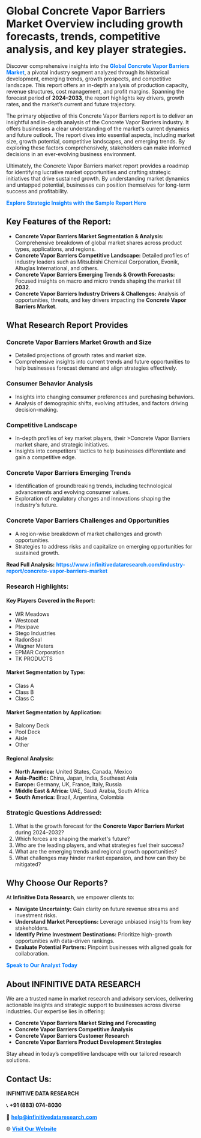 <h1>Global Concrete Vapor Barriers Market Overview including growth forecasts, trends, competitive analysis, and key player strategies.</h1>
<p>
Discover comprehensive insights into the 
<a href="https://www.infinitivedataresearch.com/industry-report/concrete-vapor-barriers-market" rel="dofollow" style="color: #007BFF; text-decoration: none;"><strong>Global Concrete Vapor Barriers Market</strong></a>, a pivotal industry segment analyzed through its historical development, emerging trends, growth prospects, and competitive landscape. This report offers an in-depth analysis of production capacity, revenue structures, cost management, and profit margins. Spanning the forecast period of <strong>2024–2033</strong>, the report highlights key drivers, growth rates, and the market’s current and future trajectory.
</p>
<p>
The primary objective of this Concrete Vapor Barriers report is to deliver an insightful and in-depth analysis of the Concrete Vapor Barriers industry. It offers businesses a clear understanding of the market's current dynamics and future outlook. The report dives into essential aspects, including market size, growth potential, competitive landscapes, and emerging trends. By exploring these factors comprehensively, stakeholders can make informed decisions in an ever-evolving business environment.
</p>
<p>
Ultimately, the Concrete Vapor Barriers market report provides a roadmap for identifying lucrative market opportunities and crafting strategic initiatives that drive sustained growth. By understanding market dynamics and untapped potential, businesses can position themselves for long-term success and profitability.
</p>
<p>
<a href="https://www.infinitivedataresearch.com/request-sample/reportId=105803" style="color: #007BFF; text-decoration: none;"><strong>Explore Strategic Insights with the Sample Report Here</strong></a>
</p>

<h2>Key Features of the Report:</h2>
<ul>
<li><strong>Concrete Vapor Barriers Market Segmentation & Analysis:</strong> Comprehensive breakdown of global market shares across product types, applications, and regions.</li>
<li><strong>Concrete Vapor Barriers Competitive Landscape:</strong> Detailed profiles of industry leaders such as Mitsubishi Chemical Corporation, Evonik, Altuglas International, and others.</li>
<li><strong>Concrete Vapor Barriers Emerging Trends & Growth Forecasts:</strong> Focused insights on macro and micro trends shaping the market till <strong>2032</strong>.</li>
<li><strong>Concrete Vapor Barriers Industry Drivers & Challenges:</strong> Analysis of opportunities, threats, and key drivers impacting the <strong>Concrete Vapor Barriers Market</strong>.</li>
</ul>

<h2>What Research Report Provides</h2>
<h3>Concrete Vapor Barriers Market Growth and Size</h3>
<ul>
<li>Detailed projections of growth rates and market size.</li>
<li>Comprehensive insights into current trends and future opportunities to help businesses forecast demand and align strategies effectively.</li>
</ul>

<h3>Consumer Behavior Analysis</h3>
<ul>
<li>Insights into changing consumer preferences and purchasing behaviors.</li>
<li>Analysis of demographic shifts, evolving attitudes, and factors driving decision-making.</li>
</ul>

<h3>Competitive Landscape</h3>
<ul>
<li>In-depth profiles of key market players, their >Concrete Vapor Barriers market share, and strategic initiatives.</li>
<li>Insights into competitors' tactics to help businesses differentiate and gain a competitive edge.</li>
</ul>

<h3>Concrete Vapor Barriers Emerging Trends</h3>
<ul>
<li>Identification of groundbreaking trends, including technological advancements and evolving consumer values.</li>
<li>Exploration of regulatory changes and innovations shaping the industry's future.</li>
</ul>

<h3>Concrete Vapor Barriers Challenges and Opportunities</h3>
<ul>
<li>A region-wise breakdown of market challenges and growth opportunities.</li>
<li>Strategies to address risks and capitalize on emerging opportunities for sustained growth.</li>
</ul>
<p><strong>Read Full Analysis:</strong> <a href="https://www.infinitivedataresearch.com/industry-report/concrete-vapor-barriers-market" rel="dofollow" style="color: #007BFF; text-decoration: none;"><strong>https://www.infinitivedataresearch.com/industry-report/concrete-vapor-barriers-market</strong></a></p>
<h3>Research Highlights:</h3>
<h4>Key Players Covered in the Report:</h4>
<ul><li>WR Meadows</li><li>Westcoat</li><li>Plexipave</li><li>Stego Industries</li><li>RadonSeal</li><li>Wagner Meters</li><li>EPMAR Corporation</li><li>TK PRODUCTS</li></ul>
<h4>Market Segmentation by Type:</h4>
<ul><li>Class A</li><li>Class B</li><li>Class C</li></ul>
<h4>Market Segmentation by Application:</h4>
<ul><li>Balcony Deck</li><li>Pool Deck</li><li>Aisle</li><li>Other</li></ul>

<h4>Regional Analysis:</h4>
<ul>
<li><strong>North America:</strong> United States, Canada, Mexico</li>
<li><strong>Asia-Pacific:</strong> China, Japan, India, Southeast Asia</li>
<li><strong>Europe:</strong> Germany, UK, France, Italy, Russia</li>
<li><strong>Middle East & Africa:</strong> UAE, Saudi Arabia, South Africa</li>
<li><strong>South America:</strong> Brazil, Argentina, Colombia</li>
</ul>

<h3>Strategic Questions Addressed:</h3>
<ol>
<li>What is the growth forecast for the <strong>Concrete Vapor Barriers Market</strong> during 2024–2032?</li>
<li>Which forces are shaping the market's future?</li>
<li>Who are the leading players, and what strategies fuel their success?</li>
<li>What are the emerging trends and regional growth opportunities?</li>
<li>What challenges may hinder market expansion, and how can they be mitigated?</li>
</ol>

<h2>Why Choose Our Reports?</h2>
<p>At <strong>Infinitive Data Research</strong>, we empower clients to:</p>
<ul>
<li><strong>Navigate Uncertainty:</strong> Gain clarity on future revenue streams and investment risks.</li>
<li><strong>Understand Market Perceptions:</strong> Leverage unbiased insights from key stakeholders.</li>
<li><strong>Identify Prime Investment Destinations:</strong> Prioritize high-growth opportunities with data-driven rankings.</li>
<li><strong>Evaluate Potential Partners:</strong> Pinpoint businesses with aligned goals for collaboration.</li>
</ul>
<p><a href="https://www.infinitivedataresearch.com/industry-report/concrete-vapor-barriers-market" rel="dofollow" style="color: #007BFF; text-decoration: none;"><strong>Speak to Our Analyst Today</strong></a></p>

<h2>About INFINITIVE DATA RESEARCH</h2>
<p>We are a trusted name in market research and advisory services, delivering actionable insights and strategic support to businesses across diverse industries. Our expertise lies in offering:</p>
<ul>
<li><strong>Concrete Vapor Barriers Market Sizing and Forecasting</strong></li>
<li><strong>Concrete Vapor Barriers Competitive Analysis</strong></li>
<li><strong>Concrete Vapor Barriers Customer Research</strong></li>
<li><strong>Concrete Vapor Barriers Product Development Strategies</strong></li>
</ul>
<p>Stay ahead in today’s competitive landscape with our tailored research solutions.</p>

<h2>Contact Us:</h2>
<p><strong>INFINITIVE DATA RESEARCH</strong></p>
<p>📞 <strong>+91 (883) 074-8030</strong></p>
<p>📧 <strong><a href="mailto:help@infinitivedataresearch.com" style="color: #007BFF;">help@infinitivedataresearch.com</a></strong></p>
<p>🌐 <strong><a href="https://www.infinitivedataresearch.com" rel="dofollow" style="color: #007BFF;">Visit Our Website</a></strong></p>